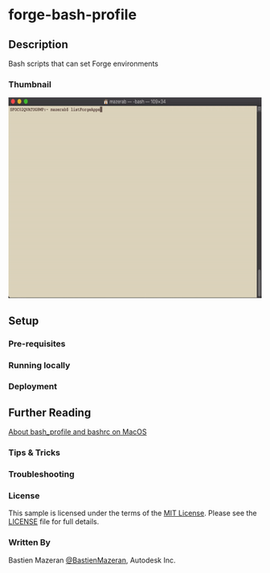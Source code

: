 # forge-bash-profile

## Description 

Bash scripts that can set Forge environments

### Thumbnail

<img src="/assets/images/bash-script-demo.gif" width="600" height="400">

## Setup

### Pre-requisites

### Running locally

### Deployment

## Further Reading

[About bash_profile and bashrc on MacOS](https://scriptingosx.com/2017/04/about-bash_profile-and-bashrc-on-macos/)

### Tips & Tricks

### Troubleshooting

### License

This sample is licensed under the terms of the [MIT License](http://opensource.org/licenses/MIT). Please see the [LICENSE](LICENSE) file for full details.

### Written By

Bastien Mazeran [@BastienMazeran](https://twitter.com/BastienMazeran), Autodesk Inc.
